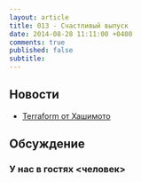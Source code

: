 ```yaml
---
layout: article
title: 013 - Счастливый выпуск
date: 2014-08-28 11:11:00 +0400
comments: true
published: false
subtitle: 
---
```


## Новости

* [Terraform от Хашимото](http://www.terraform.io)

## Обсуждение


### У нас в гостях <человек>
